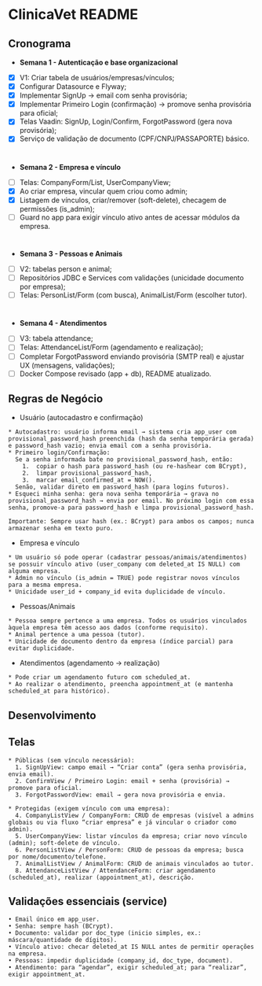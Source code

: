# ClinicaVet README

## Cronograma
- **Semana 1 - Autenticação e base organizacional**
- [x] V1: Criar tabela de usuários/empresas/vínculos;
- [x] Configurar Datasource e Flyway;
- [x] Implementar SignUp -> email com senha provisória;
- [x] Implementar Primeiro Login (confirmação) -> promove senha provisória para oficial;
- [x] Telas Vaadin: SignUp, Login/Confirm, ForgotPassword (gera nova provisória);
- [x] Serviço de validação de documento (CPF/CNPJ/PASSAPORTE) básico.
#
- **Semana 2 - Empresa e vínculo**
- [ ] Telas: CompanyForm/List, UserCompanyView;
- [x] Ao criar empresa, vincular quem criou como admin;
- [x] Listagem de vínculos, criar/remover (soft-delete), checagem de permissões (is_admin);
- [ ] Guard no app para exigir vínculo ativo antes de acessar módulos da empresa.
#
- **Semana 3 - Pessoas e Animais**
- [ ] V2: tabelas person e animal;
- [ ] Repositórios JDBC e Services com validações (unicidade documento por empresa);
- [ ] Telas: PersonList/Form (com busca), AnimalList/Form (escolher tutor).
#
- **Semana 4 - Atendimentos**
- [ ] V3: tabela attendance;
- [ ] Telas: AttendanceList/Form (agendamento e realização);
- [ ] Completar ForgotPassword enviando provisória (SMTP real) e ajustar UX (mensagens, validações);
- [ ] Docker Compose revisado (app + db), README atualizado.

## Regras de Negócio

- Usuário (autocadastro e confirmação)
```
* Autocadastro: usuário informa email → sistema cria app_user com provisional_password_hash preenchida (hash da senha temporária gerada) e password_hash vazio; envia email com a senha provisória.
* Primeiro login/Confirmação:
  Se a senha informada bate no provisional_password_hash, então:
    1.	copiar o hash para password_hash (ou re-hashear com BCrypt),
    2.	limpar provisional_password_hash,
    3.	marcar email_confirmed_at = NOW().
  Senão, validar direto em password_hash (para logins futuros).
* Esqueci minha senha: gera nova senha temporária → grava no provisional_password_hash → envia por email. No próximo login com essa senha, promove-a para password_hash e limpa provisional_password_hash.

Importante: Sempre usar hash (ex.: BCrypt) para ambos os campos; nunca armazenar senha em texto puro.
```

- Empresa e vínculo
```
* Um usuário só pode operar (cadastrar pessoas/animais/atendimentos) se possuir vínculo ativo (user_company com deleted_at IS NULL) com alguma empresa.
* Admin no vínculo (is_admin = TRUE) pode registrar novos vínculos para a mesma empresa.
* Unicidade user_id + company_id evita duplicidade de vínculo.
```

- Pessoas/Animais
```
* Pessoa sempre pertence a uma empresa. Todos os usuários vinculados àquela empresa têm acesso aos dados (conforme requisito).
* Animal pertence a uma pessoa (tutor).
* Unicidade de documento dentro da empresa (índice parcial) para evitar duplicidade.
```

- Atendimentos (agendamento → realização)
```
* Pode criar um agendamento futuro com scheduled_at.
* Ao realizar o atendimento, preencha appointment_at (e mantenha scheduled_at para histórico).
```

## Desenvolvimento
## Telas

```
* Públicas (sem vínculo necessário):
  1. SignUpView: campo email → “Criar conta” (gera senha provisória, envia email).
  2. ConfirmView / Primeiro Login: email + senha (provisória) → promove para oficial.
  3. ForgotPasswordView: email → gera nova provisória e envia.

* Protegidas (exigem vínculo com uma empresa):
  4. CompanyListView / CompanyForm: CRUD de empresas (visível a admins globais ou via fluxo “criar empresa” e já vincular o criador como admin).
  5. UserCompanyView: listar vínculos da empresa; criar novo vínculo (admin); soft-delete de vínculo.
  6. PersonListView / PersonForm: CRUD de pessoas da empresa; busca por nome/documento/telefone.
  7. AnimalListView / AnimalForm: CRUD de animais vinculados ao tutor.
  8. AttendanceListView / AttendanceForm: criar agendamento (scheduled_at), realizar (appointment_at), descrição.
```
## Validações essenciais (service)
```
• Email único em app_user.
• Senha: sempre hash (BCrypt).
• Documento: validar por doc_type (inicio simples, ex.: máscara/quantidade de dígitos).
• Vínculo ativo: checar deleted_at IS NULL antes de permitir operações na empresa.
• Pessoas: impedir duplicidade (company_id, doc_type, document).
• Atendimento: para “agendar”, exigir scheduled_at; para “realizar”, exigir appointment_at.
```
